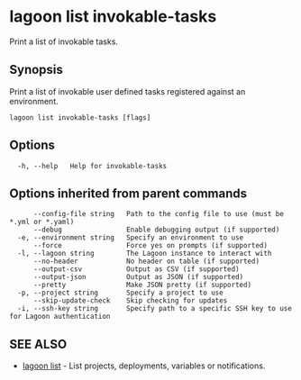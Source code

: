 # lagoon list invokable-tasks

Print a list of invokable tasks.

## Synopsis

Print a list of invokable user defined tasks registered against an environment.

```text
lagoon list invokable-tasks [flags]
```

## Options

```text
  -h, --help   Help for invokable-tasks
```

## Options inherited from parent commands

```text
      --config-file string   Path to the config file to use (must be *.yml or *.yaml)
      --debug                Enable debugging output (if supported)
  -e, --environment string   Specify an environment to use
      --force                Force yes on prompts (if supported)
  -l, --lagoon string        The Lagoon instance to interact with
      --no-header            No header on table (if supported)
      --output-csv           Output as CSV (if supported)
      --output-json          Output as JSON (if supported)
      --pretty               Make JSON pretty (if supported)
  -p, --project string       Specify a project to use
      --skip-update-check    Skip checking for updates
  -i, --ssh-key string       Specify path to a specific SSH key to use for Lagoon authentication
```

## SEE ALSO

* [lagoon list](lagoon_list.md)     - List projects, deployments, variables or notifications.

